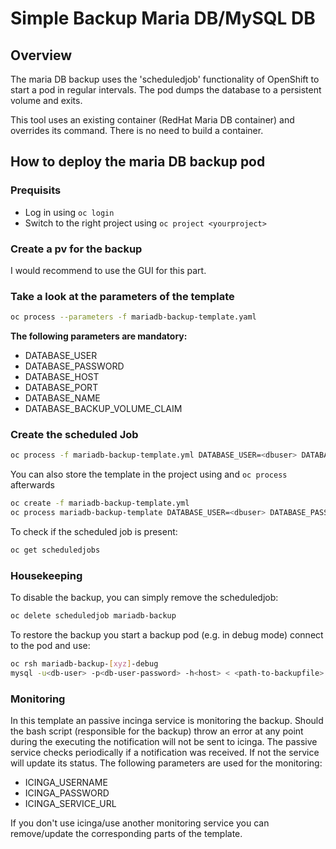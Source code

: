 # Simple Backup Maria DB/MySQL DB

## Overview

The maria DB backup uses the 'scheduledjob' functionality of OpenShift to start a pod in regular intervals. The pod dumps the database to a persistent volume and exits.

This tool uses an existing container (RedHat Maria DB container) and overrides its command. There is no need to build a container.

## How to deploy the maria DB backup pod

### Prequisits

* Log in using `oc login`
* Switch to the right project using `oc project <yourproject>`

### Create a pv for the backup

I would recommend to use the GUI for this part.

### Take a look at the parameters of the template

```bash
oc process --parameters -f mariadb-backup-template.yaml

```

**The following parameters are mandatory:**

* DATABASE_USER
* DATABASE_PASSWORD
* DATABASE_HOST
* DATABASE_PORT
* DATABASE_NAME
* DATABASE_BACKUP_VOLUME_CLAIM

### Create the scheduled Job

```bash
oc process -f mariadb-backup-template.yml DATABASE_USER=<dbuser> DATABASE_PASSWORD=<dbpassword> DATABASE_HOST=<dbhost> DATABASE_PORT=<dbport> DATABASE_NAME=<dbname> DATABASE_BACKUP_VOLUME_CLAIM=<pvc-claim-name> ICINGA_USERNAME=<icinga-user> ICINGA_PASSWORD=<icinga-password> ICINGA_SERVICE_URL=<icinga-service-url> | oc create -f -
```

You can also store the template in the project using and `oc process` afterwards

```bash
oc create -f mariadb-backup-template.yml
oc process mariadb-backup-template DATABASE_USER=<dbuser> DATABASE_PASSWORD=<dbpassword> ... | oc create -f -
```

To check if the scheduled job is present:

````bash
oc get scheduledjobs
````

### Housekeeping

To disable the backup, you can simply remove the scheduledjob:

````bash
oc delete scheduledjob mariadb-backup
````

To restore the backup you start a backup pod (e.g. in debug mode) connect to the pod and use:

````bash
oc rsh mariadb-backup-[xyz]-debug
mysql -u<db-user> -p<db-user-password> -h<host> < <path-to-backupfile> (the backupfile has to be unpacked)
````

### Monitoring

In this template an passive incinga service is monitoring the backup. Should the bash script (responsible for the backup) throw an error at any point during the executing the notification will not be sent to icinga. The passive service checks periodically if a notification was received. If not the service will update its status. The following parameters are used for the monitoring:

* ICINGA_USERNAME
* ICINGA_PASSWORD
* ICINGA_SERVICE_URL

If you don't use icinga/use another monitoring service you can remove/update the corresponding parts of the template.
